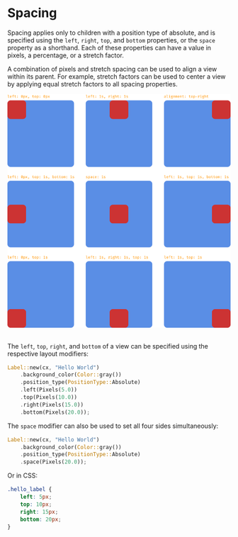 # Spacing

Spacing applies only to children with a position type of absolute, and is specified using the `left`, `right`, `top`, and `bottom` properties, or the `space` property as a shorthand. Each of these properties can have a value in pixels, a percentage, or a stretch factor.

A combination of pixels and stretch spacing can be used to align a view within its parent. For example, stretch factors can be used to center a view by applying equal stretch factors to all spacing properties.

![spacing](../layout/images/spacing.svg)

## 

The `left`, `top`, `right`, and `bottom` of a view can be specified using the respective layout modifiers:

```rust
Label::new(cx, "Hello World")
    .background_color(Color::gray())
    .position_type(PositionType::Absolute)
    .left(Pixels(5.0))
    .top(Pixels(10.0))
    .right(Pixels(15.0))
    .bottom(Pixels(20.0));
```

The `space` modifier can also be used to set all four sides simultaneously:

```rust
Label::new(cx, "Hello World")
    .background_color(Color::gray())
    .position_type(PositionType::Absolute)
    .space(Pixels(20.0));
```

Or in CSS:

```css
.hello_label {
    left: 5px;
    top: 10px;
    right: 15px;
    bottom: 20px;
}
```